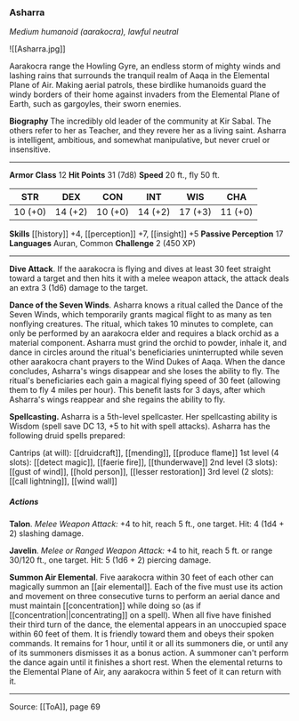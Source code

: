 ### Asharra
_Medium humanoid (aarakocra), lawful neutral_

![[Asharra.jpg]]

Aarakocra range the Howling Gyre, an endless storm of mighty winds and lashing rains that surrounds the tranquil realm of Aaqa in the Elemental Plane of Air. Making aerial patrols, these birdlike humanoids guard the windy borders of their home against invaders from the Elemental Plane of Earth, such as gargoyles, their sworn enemies.


**Biography** The incredibly old leader of the community at Kir Sabal. The others refer to her as Teacher, and they revere her as a living saint. Asharra is intelligent, ambitious, and somewhat manipulative, but never cruel or insensitive.






---

**Armor Class** 12
**Hit Points** 31 (7d8)
**Speed** 20 ft., fly 50 ft.

| STR     | DEX     | CON     | INT     | WIS     | CHA     |
|---------|---------|---------|---------|---------|---------|
| 10 (+0) | 14 (+2) | 10 (+0) | 14 (+2) | 17 (+3) | 11 (+0) |

**Skills** [[history]] +4, [[perception]] +7, [[insight]] +5
**Passive Perception** 17
**Languages** Auran, Common
**Challenge** 2 (450 XP)

---

**Dive Attack**. If the aarakocra is flying and dives at least 30 feet straight toward a target and then hits it with a melee weapon attack, the attack deals an extra 3 (1d6) damage to the target.

**Dance of the Seven Winds**. Asharra knows a ritual called the Dance of the Seven Winds, which temporarily grants magical flight to as many as ten nonflying creatures. The ritual, which takes 10 minutes to complete, can only be performed by an aarakocra elder and requires a black orchid as a material component. Asharra must grind the orchid to powder, inhale it, and dance in circles around the ritual's beneficiaries uninterrupted while seven other aarakocra chant prayers to the Wind Dukes of Aaqa. When the dance concludes, Asharra's wings disappear and she loses the ability to fly. The ritual's beneficiaries each gain a magical flying speed of 30 feet (allowing them to fly 4 miles per hour). This benefit lasts for 3 days, after which Asharra's wings reappear and she regains the ability to fly.

**Spellcasting.** Asharra is a 5th-level spellcaster. Her spellcasting ability is Wisdom (spell save DC 13, +5 to hit with spell attacks). Asharra has the following druid spells prepared:

Cantrips (at will): [[druidcraft]], [[mending]], [[produce flame]]
1st level (4 slots): [[detect magic]], [[faerie fire]], [[thunderwave]]
2nd level (3 slots): [[gust of wind]], [[hold person]], [[lesser restoration]]
3rd level (2 slots): [[call lightning]], [[wind wall]]

##### Actions
**Talon**. _Melee Weapon Attack:_ +4 to hit, reach 5 ft., one target. Hit: 4 (1d4 + 2) slashing damage.

**Javelin**. _Melee or Ranged Weapon Attack:_ +4 to hit, reach 5 ft. or range 30/120 ft., one target. Hit: 5 (1d6 + 2) piercing damage.

**Summon Air Elemental**. Five aarakocra within 30 feet of each other can magically summon an [[air elemental]]. Each of the five must use its action and movement on three consecutive turns to perform an aerial dance and must maintain [[concentration]] while doing so (as if [[concentration||concentrating]] on a spell). When all five have finished their third turn of the dance, the elemental appears in an unoccupied space within 60 feet of them. It is friendly toward them and obeys their spoken commands. It remains for 1 hour, until it or all its summoners die, or until any of its summoners dismisses it as a bonus action. A summoner can't perform the dance again until it finishes a short rest. When the elemental returns to the Elemental Plane of Air, any aarakocra within 5 feet of it can return with it.


---

Source: [[ToA]], page 69